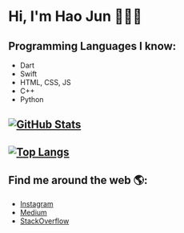 # Hi, I'm Hao Jun 👋👨‍💻

## Programming Languages I know:
- Dart
- Swift
- HTML, CSS, JS
- C++
- Python

## [![GitHub Stats](https://github-readme-stats.vercel.app/api?username=N-HJ&count_private=true&show_icons=true&theme=gruvbox)]()

## [![Top Langs](https://github-readme-stats.vercel.app/api/top-langs/?username=N-HJ)](https://github.com/anuraghazra/github-readme-stats)

## Find me around the web 🌎:
- [Instagram](https://www.instagram.com/_lol_hj_/)
- [Medium](https://medium.com/@neohaojun)
- [StackOverflow]()

<!--
**N-HJ/N-HJ** is a ✨ _special_ ✨ repository because its `README.md` (this file) appears on your GitHub profile.

Here are some ideas to get you started:

- 🔭 I’m currently working on ...
- 🌱 I’m currently learning ...
- 👯 I’m looking to collaborate on ...
- 🤔 I’m looking for help with ...
- 💬 Ask me about ...
- 📫 How to reach me: ...
- 😄 Pronouns: ...
- ⚡ Fun fact: ...
-->

